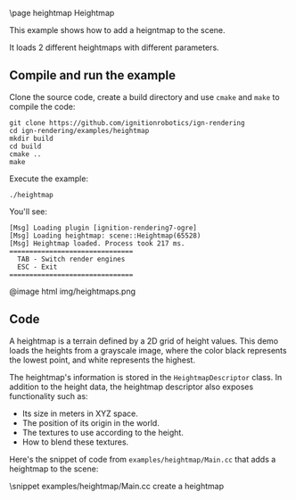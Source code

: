 \page heightmap Heightmap

This example shows how to add a heigntmap to the scene.

It loads 2 different heightmaps with different parameters.

## Compile and run the example

Clone the source code, create a build directory and use `cmake` and `make` to compile the code:

```{.sh}
git clone https://github.com/ignitionrobotics/ign-rendering
cd ign-rendering/examples/heightmap
mkdir build
cd build
cmake ..
make
```
Execute the example:

```{.sh}
./heightmap
```

You'll see:

```{.sh}
[Msg] Loading plugin [ignition-rendering7-ogre]
[Msg] Loading heightmap: scene::Heightmap(65528)
[Msg] Heightmap loaded. Process took 217 ms.
===============================
  TAB - Switch render engines
  ESC - Exit
===============================
```
@image html img/heightmaps.png

## Code

A heightmap is a terrain defined by a 2D grid of height values. This demo
loads the heights from a grayscale image, where the color black represents
the lowest point, and white represents the highest.

The heightmap's information is stored in the `HeightmapDescriptor` class.
In addition to the height data, the heightmap descriptor also exposes
functionality such as:

* Its size in meters in XYZ space.
* The position of its origin in the world.
* The textures to use according to the height.
* How to blend these textures.

Here's the snippet of code from `examples/heightmap/Main.cc` that adds a heightmap
to the scene:

\snippet examples/heightmap/Main.cc create a heightmap
